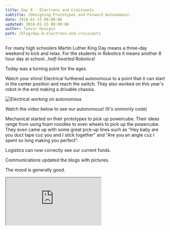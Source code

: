 ```yaml
---
title: Day 8 - Electrons and Croissants
subtitle: (Designing Prototypes and Forward Autonomous)
date: 2018-01-15 00:00:00
updated: 2018-01-15 00:00:00
author: Tanvir Hussain
path: /blog/day-8-electrons-and-croissants
---
```


For many high schoolers Martin Luther King Day means a three-day weekend to kick and relax. For the students in Robotics it means another 8 hour day at school...*half-hearted* Robotics!

Today was a turning point for the ages.

Watch your shins! Electrical furthered autonomous to a point that it can start in the center position and reach the switch. They also worked on this year's robot in the end making a drivable chassis.

![Electrical working on autonomous](/images/20180115/electrical.JPG)

Watch the video below to see our autonomous! (It's onnnnnly code)

Mechanical started on their prototypes to pick up powercube. Their ideas range from using foam noodles to even wheels to pick up the powercube. They even came up with some great pick-up lines such as "Hey baby are you duct tape cuz you and I stick together" and "Are you an angle cuz I spent so long making you perfect".

Logistics can now correctly see our current funds.

Communications updated the blogs with pictures.

The mood is generally good.

<div class="videowrapper">
  <iframe
  src = "https://www.youtube.com/embed/j_XL0N1Axl0" allowfullscreen></iframe>
</div>
